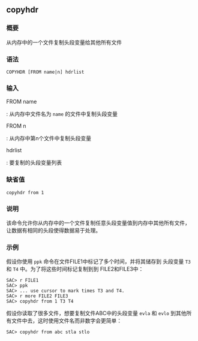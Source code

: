 ## copyhdr 

### 概要

从内存中的一个文件复制头段变量给其他所有文件

### 语法

``` {.bash}
COPYHDR [FROM name|n] hdrlist
```

### 输入

FROM name

:   从内存中文件名为 `name` 的文件中复制头段变量

FROM n

:   从内存中第n个文件中复制头段变量

hdrlist

:   要复制的头段变量列表

### 缺省值

``` {.bash}
copyhdr from 1
```

### 说明

该命令允许你从内存中的一个文件复制任意头段变量值到内存中其他所有文件，
让数据有相同的头段使得数据易于处理。

### 示例

假设你使用 `ppk` 命令在文件FILE1中标记了多个时间，并将其储存到 头段变量
`T3` 和 `T4` 中。为了将这些时间标记复制到到 FILE2和FILE3中：

``` {.bash}
SAC> r FILE1
SAC> ppk
SAC> ... use cursor to mark times T3 and T4.
SAC> r more FILE2 FILE3
SAC> copyhdr from 1 T3 T4
```

假设你读取了很多文件，想要复制文件ABC中的头段变量 `evla` 和 `evlo`
到其他所有文件中去，这时使用文件名而非数字会更简单：

``` {.bash}
SAC> copyhdr from abc stla stlo
```
